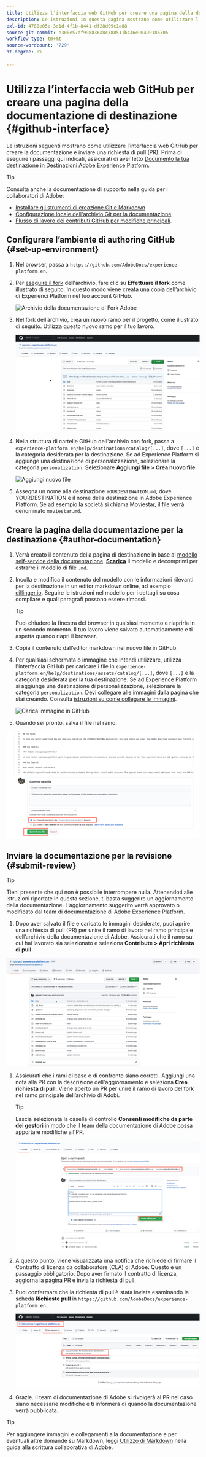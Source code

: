 ```yaml
---
title: Utilizza l’interfaccia web GitHub per creare una pagina della documentazione di destinazione
description: Le istruzioni in questa pagina mostrano come utilizzare l’interfaccia web GitHub per creare una pagina di documentazione per la destinazione dell’Experience Platform e inviarla per la revisione.
exl-id: 4780e05e-3d1d-4f1b-8441-df28d09c1a88
source-git-commit: e300e57df998836a8c388511b446e90499185705
workflow-type: tm+mt
source-wordcount: '729'
ht-degree: 0%

---
```


# Utilizza l’interfaccia web GitHub per creare una pagina della documentazione di destinazione {#github-interface}

Le istruzioni seguenti mostrano come utilizzare l’interfaccia web GitHub per creare la documentazione e inviare una richiesta di pull (PR). Prima di eseguire i passaggi qui indicati, assicurati di aver letto [Documento la tua destinazione in Destinazioni Adobe Experience Platform](./documentation-instructions.md).

>[!TIP]
>
>Consulta anche la documentazione di supporto nella guida per i collaboratori di Adobe:
>* [Installare gli strumenti di creazione Git e Markdown](https://experienceleague.adobe.com/docs/contributor/contributor-guide/setup/install-tools.html?lang=it)
>* [Configurazione locale dell&#39;archivio Git per la documentazione](https://experienceleague.adobe.com/docs/contributor/contributor-guide/setup/local-repo.html?lang=it)
>* [Flusso di lavoro dei contributi GitHub per modifiche principali](https://experienceleague.adobe.com/docs/contributor/contributor-guide/setup/full-workflow.html?lang=it).

## Configurare l’ambiente di authoring GitHub {#set-up-environment}

1. Nel browser, passa a `https://github.com/AdobeDocs/experience-platform.en`.
2. Per [eseguire il fork](https://experienceleague.adobe.com/docs/contributor/contributor-guide/setup/local-repo.html?lang=it#fork-the-repository) dell&#39;archivio, fare clic su **Effettuare il fork** come illustrato di seguito. In questo modo viene creata una copia dell’archivio di Experienci Platform nel tuo account GitHub.

   ![Archivio della documentazione di Fork Adobe](../assets/docs-framework/ssd-fork-repository.gif)

3. Nel fork dell’archivio, crea un nuovo ramo per il progetto, come illustrato di seguito. Utilizza questo nuovo ramo per il tuo lavoro.

   ![Crea nuovo ramo GitHub](../assets/docs-framework/new-branch-github.gif)

4. Nella struttura di cartelle GitHub dell&#39;archivio con fork, passa a `experience-platform.en/help/destinations/catalog/[...]`, dove `[...]` è la categoria desiderata per la destinazione. Se ad Experience Platform si aggiunge una destinazione di personalizzazione, selezionare la categoria `personalization`. Selezionare **Aggiungi file > Crea nuovo file**.

   ![Aggiungi nuovo file](../assets/docs-framework/github-navigate-and-create-file.gif)

5. Assegna un nome alla destinazione `YOURDESTINATION.md`, dove YOURDESTINATION è il nome della destinazione in Adobe Experience Platform. Se ad esempio la società si chiama Moviestar, il file verrà denominato `moviestar.md`.

## Creare la pagina della documentazione per la destinazione {#author-documentation}

1. Verrà creato il contenuto della pagina di destinazione in base al [modello self-service della documentazione](./self-service-template.md). **[Scarica](../assets/docs-framework/yourdestination-template.zip)** il modello e decomprimi per estrarre il modello di file `.md`.
2. Incolla e modifica il contenuto del modello con le informazioni rilevanti per la destinazione in un editor markdown online, ad esempio [dillinger.io](https://dillinger.io/). Seguire le istruzioni nel modello per i dettagli su cosa compilare e quali paragrafi possono essere rimossi.

   >[!TIP]
   >
   >Puoi chiudere la finestra del browser in qualsiasi momento e riaprirla in un secondo momento. Il tuo lavoro viene salvato automaticamente e ti aspetta quando riapri il browser.
3. Copia il contenuto dall’editor markdown nel nuovo file in GitHub.
4. Per qualsiasi schermata o immagine che intendi utilizzare, utilizza l&#39;interfaccia GitHub per caricare i file in `experience-platform.en/help/destinations/assets/catalog/[...]`, dove `[...]` è la categoria desiderata per la tua destinazione. Se ad Experience Platform si aggiunge una destinazione di personalizzazione, selezionare la categoria `personalization`. Devi collegare alle immagini dalla pagina che stai creando. Consulta [istruzioni su come collegare le immagini](https://experienceleague.adobe.com/docs/contributor/contributor-guide/writing-essentials/linking.html?lang=it#link-to-images).

   ![Carica immagine in GitHub](../assets/docs-framework/upload-image.gif)

5. Quando sei pronto, salva il file nel ramo.

![Conferma creazione file](../assets/docs-framework/ssd-confirm-file-creation.png)

## Inviare la documentazione per la revisione {#submit-review}

>[!TIP]
>
>Tieni presente che qui non è possibile interrompere nulla. Attenendoti alle istruzioni riportate in questa sezione, ti basta suggerire un aggiornamento della documentazione. L’aggiornamento suggerito verrà approvato o modificato dal team di documentazione di Adobe Experience Platform.

1. Dopo aver salvato il file e caricato le immagini desiderate, puoi aprire una richiesta di pull (PR) per unire il ramo di lavoro nel ramo principale dell’archivio della documentazione di Adobe. Assicurati che il ramo su cui hai lavorato sia selezionato e seleziona **Contribute > Apri richiesta di pull**.

![Crea richiesta di pull](../assets/docs-framework/ssd-create-pull-request-1.gif)

1. Assicurati che i rami di base e di confronto siano corretti. Aggiungi una nota alla PR con la descrizione dell&#39;aggiornamento e seleziona **Crea richiesta di pull**. Viene aperto un PR per unire il ramo di lavoro del fork nel ramo principale dell’archivio di Adobi.

   >[!TIP]
   >
   >Lascia selezionata la casella di controllo **Consenti modifiche da parte dei gestori** in modo che il team della documentazione di Adobe possa apportare modifiche all&#39;PR.

   ![Crea una richiesta di pull nell&#39;archivio della documentazione Adobe](../assets/docs-framework/ssd-create-pull-request-2.png)

1. A questo punto, viene visualizzata una notifica che richiede di firmare il Contratto di licenza da collaboratore (CLA) di Adobe. Questo è un passaggio obbligatorio. Dopo aver firmato il contratto di licenza, aggiorna la pagina PR e invia la richiesta di pull.

1. Puoi confermare che la richiesta di pull è stata inviata esaminando la scheda **Richieste pull** in `https://github.com/AdobeDocs/experience-platform.en`.

   ![PR completato](../assets/docs-framework/ssd-pr-successful.png)

1. Grazie. Il team di documentazione di Adobe si rivolgerà al PR nel caso siano necessarie modifiche e ti informerà di quando la documentazione verrà pubblicata.

>[!TIP]
>
>Per aggiungere immagini e collegamenti alla documentazione e per eventuali altre domande su Markdown, leggi [Utilizzo di Markdown](https://experienceleague.adobe.com/docs/contributor/contributor-guide/writing-essentials/markdown.html?lang=it) nella guida alla scrittura collaborativa di Adobe.
